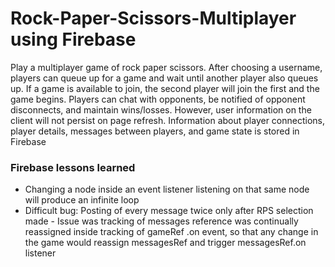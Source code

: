 # Rock-Paper-Scissors-Multiplayer using Firebase

Play a multiplayer game of rock paper scissors. After choosing a username, players can queue up for a game and wait until another player also queues up. If a game is available to join, the second player will join the first and the game begins. Players can chat with opponents, be notified of opponent disconnects, and maintain wins/losses. However, user information on the client will not persist on page refresh. Information about player connections, player details, messages between players, and game state is stored in Firebase

### Firebase lessons learned
- Changing a node inside an event listener listening on that same node will produce an infinite loop
- Difficult bug: Posting of every message twice only after RPS selection made - Issue was tracking of messages reference was
continually reassigned inside tracking of gameRef .on event, so that any change in the game would reassign messagesRef and 
trigger messagesRef.on listener

